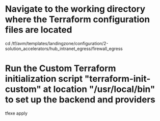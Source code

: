 # Navigate to the working directory where the Terraform configuration files are located
cd /tf/avm/templates/landingzone/configuration/2-solution_accelerators/hub_intranet_egress/firewall_egress

# Run the **Custom** Terraform initialization script "terraform-init-custom" at location "/usr/local/bin" to set up the backend and providers
tfexe apply
